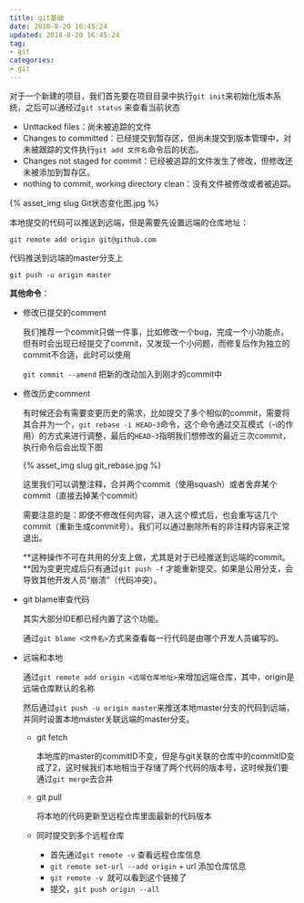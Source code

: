 ```yaml
---
title: git基础
date: 2018-8-20 16:45:24
updated: 2018-8-20 16:45:24
tag:
- git
categories:
- git
---
```


对于一个新建的项目，我们首先要在项目目录中执行`git init`来初始化版本系统，之后可以通经过`git status` 来查看当前状态

- Unttacked files：尚未被追踪的文件
- Changes to committed：已经提交到暂存区，但尚未提交到版本管理中，对未被跟踪的文件执行`git add 文件名`命令后的状态。
- Changes not staged for commit：已经被追踪的文件发生了修改，但修改还未被添加到暂存区。
- nothing to commit, working directory clean：没有文件被修改或者被追踪。

{% asset_img slug Git状态变化图.jpg %}

本地提交的代码可以推送到远端，但是需要先设置远端的仓库地址：

`git remote add origin git@github.com`

代码推送到远端的master分支上

`git push -u origin master`

**其他命令**：

- 修改已提交的comment

  我们推荐一个commit只做一件事，比如修改一个bug，完成一个小功能点，但有时会出现已经提交了commit，又发现一个小问题，而修复后作为独立的commit不合适，此时可以使用

  `git commit --amend` 把新的改动加入到刚才的commit中

- 修改历史comment

   有时候还会有需要变更历史的需求，比如提交了多个相似的commit，需要将其合并为一个，`git rebase -i HEAD~3`命令，这个命令通过交互模式（-i的作用）的方式来进行调整，最后的`HEAD~3`指明我们想修改的最近三次commit，执行命令后会出现下图

    {% asset_img slug git_rebase.jpg %}

  这里我们可以调整注释，合并两个commit（使用squash）或者舍弃某个commit（直接去掉某个commit）

  需要注意的是：即使不修改任何内容，进入这个模式后，也会重写这几个commit（重新生成commit号）。我们可以通过删除所有的非注释内容来正常退出。

  ​		**这种操作不可在共用的分支上做，尤其是对于已经推送到远端的commit。**因为变更完成后只有通过`git push -f` 才能重新提交。如果是公用分支，会导致其他开发人员“崩溃”（代码冲突）。

- git blame审查代码

  其实大部分IDE都已经内置了这个功能。

  通过`git blame <文件名>`方式来查看每一行代码是由哪个开发人员编写的。

- 远端和本地

  通过`git remote add origin <远端仓库地址>`来增加远端仓库，其中，origin是远端仓库默认的名称

  然后通过`git push -u origin master`来推送本地master分支的代码到远端，并同时设置本地master关联远端的master分支。

  - git fetch 

    本地库的master的commitID不变，但是与git关联的仓库中的commitID变成了2，这时候我们本地相当于存储了两个代码的版本号，这时候我们要通过`git merge`去合并

  - git pull

     将本地的代码更新至远程仓库里面最新的代码版本
     
  - 同时提交到多个远程仓库
  
     - 首先通过`git remote -v` 查看远程仓库信息
     - `git remote set-url --add origin` + url 添加仓库信息
     - `git remote -v `就可以看到这个链接了
     - 提交，`git push origin --all`

